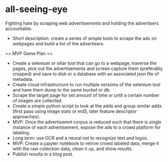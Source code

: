 # all-seeing-eye
Fighting hate by scraping web advertisements and holding the advertisers accountable.

* Short description: create a series of simple tools to scrape the ads on webpages and build a list of the advertisers.

== MVP Game Plan ==

* Create a selenium or siliar tool that can go to a webpage, traverse the pages, pick out the advertisements and screen capture them (preferably cropped) and save to disk or a database with an associated json file of metadata.
* Create cloud infrastructure to run multiple versions of the selenium tool and have them dump to the same bucket or db.
* Scrape the target page for set amount of time or until a certain number of images are collected.
* Create a simple python script to look at the adds and group similar adds (first pass using image stats or md5, later feature descriptor approaches).
* MVP: Once the advertisemnt corpus is reduced such that there is single instance of each advertisement, expose the ads to a crowd platform for labeling. 
* Long term: use OCR and a neural net to recognize text and logos.
* MVP: Create a jupyter notebook to retrive crowd labeled data, merge it with the raw collection data, clean it up, and show results.
* Publish results in a blog post.
